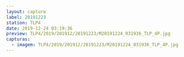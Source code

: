 ```yaml
---
layout: capture
label: 20191223
station: TLP4
date: 2019-12-24 03:19:36
preview: TLP4/2019/201912/20191223/M20191224_031936_TLP_4P.jpg
capturas:
  - imagem: TLP4/2019/201912/20191223/M20191224_031936_TLP_4P.jpg
---
```

